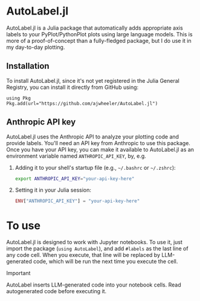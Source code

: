 # AutoLabel.jl

AutoLabel.jl is a Julia package that automatically adds appropriate axis labels to your 
PyPlot/PythonPlot plots using large language models.
This is more of a proof-of-concept than a fully-fledged package, but I do use it in my day-to-day plotting.

## Installation
To install AutoLabel.jl, since it's not yet registered in the Julia General Registry, you can install it directly from GitHub using:
```
using Pkg
Pkg.add(url="https://github.com/ajwheeler/AutoLabel.jl")
```

## Anthropic API key
AutoLabel.jl uses the Anthropic API to analyze your plotting code and provide labels. 
You'll need an API key from Anthropic to use this package.  Once you have your API key, you can 
make it available to AutoLabel.jl as an environment variable named `ANTHROPIC_API_KEY`, by, e.g.

1. Adding it to your shell's startup file (e.g., `~/.bashrc` or `~/.zshrc`):
   ```bash
   export ANTHROPIC_API_KEY="your-api-key-here"
   ```
2. Setting it in your Julia session:
   ```julia
   ENV["ANTHROPIC_API_KEY"] = "your-api-key-here"
   ```

# To use
AutoLabel.jl is designed to work with Jupyter notebooks. To use it, just import the package 
(`using AutoLabel`), and add `#labels` as the last line of any code cell.  When you execute, that 
line will be replaced by LLM-generated code, which will be run the next time you execute the 
cell.  

> [!important]
> AutoLabel inserts LLM-generated code into your notebook cells. Read autogenerated code before executing it.
